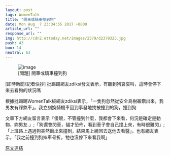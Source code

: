 ```yaml
---
layout: post
tags: WomenTalk
title: "開車或騎車撞到狗"
date: Mon Aug  7 23:34:55 2017 +0800
article_url: ""
response_url: ""
img: http://cdn2.ettoday.net/images/2379/d2379325.jpg
push: 43
boo: 14
neutral: 63
---
```


<figure>
<img src="http://cdn2.ettoday.net/images/2379/d2379325.jpg" alt="image">
<figcaption>
[問題] 開車或騎車撞到狗
</figcaption>
</figure>



[即時新聞/記者快抄] 批踢踢網友zdiksi發文表示，有聽到狗哀哀叫，這時會停下來去看狗的狀況嗎

根據批踢踢WomenTalk板網友zdiksi表示，「一隻狗忽然從安全島樹叢鑽出來，我男友有踩煞車」。我立刻換騎機車回到事發地找被撞到的狗，撞到狗

文章下方網友留言表示「傻眼，不管撞到什麼，我都會下來看，何況是確定是動物，妳男友.」;「狗還會閃車，貓才恐佈，看到車子會自己撞上來，有時很難閃」; 「上班路上遇過狗突然衝出來撞到，結果馬上繞回去送他去看醫」。也有網友表示，「我之前撞到狗摔車骨折，牠也沒停下來看我啊」

<a href = "https://www.ptt.cc/bbs/WomenTalk/M.1502120098.A.54E.html">原文連結</a>

